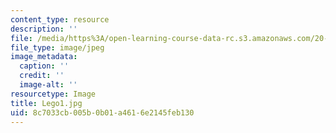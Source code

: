 ```yaml
---
content_type: resource
description: ''
file: /media/https%3A/open-learning-course-data-rc.s3.amazonaws.com/20-020-introduction-to-biological-engineering-design-spring-2009/8c7033cb005b0b01a4616e2145feb130_Lego1.jpg
file_type: image/jpeg
image_metadata:
  caption: ''
  credit: ''
  image-alt: ''
resourcetype: Image
title: Lego1.jpg
uid: 8c7033cb-005b-0b01-a461-6e2145feb130
---
```

